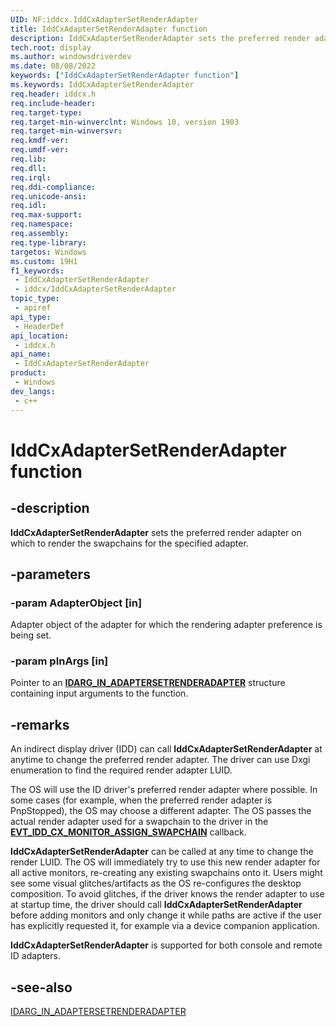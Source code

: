 ```yaml
---
UID: NF:iddcx.IddCxAdapterSetRenderAdapter
title: IddCxAdapterSetRenderAdapter function
description: IddCxAdapterSetRenderAdapter sets the preferred render adapter on which to render the swapchains for the specified adapter.
tech.root: display
ms.author: windowsdriverdev
ms.date: 08/08/2022
keywords: ["IddCxAdapterSetRenderAdapter function"]
ms.keywords: IddCxAdapterSetRenderAdapter
req.header: iddcx.h
req.include-header: 
req.target-type: 
req.target-min-winverclnt: Windows 10, version 1903
req.target-min-winversvr: 
req.kmdf-ver: 
req.umdf-ver: 
req.lib: 
req.dll: 
req.irql: 
req.ddi-compliance: 
req.unicode-ansi: 
req.idl: 
req.max-support: 
req.namespace: 
req.assembly: 
req.type-library: 
targetos: Windows
ms.custom: 19H1
f1_keywords:
 - IddCxAdapterSetRenderAdapter
 - iddcx/IddCxAdapterSetRenderAdapter
topic_type:
 - apiref
api_type:
 - HeaderDef
api_location:
 - iddcx.h
api_name:
 - IddCxAdapterSetRenderAdapter
product:
 - Windows
dev_langs:
 - c++
---
```


# IddCxAdapterSetRenderAdapter function

## -description

**IddCxAdapterSetRenderAdapter** sets the preferred render adapter on which to render the swapchains for the specified adapter.

## -parameters

### -param AdapterObject [in]

Adapter object of the adapter for which the rendering adapter preference is being set.

### -param pInArgs [in]

Pointer to an [**IDARG_IN_ADAPTERSETRENDERADAPTER**](ns-iddcx-idarg_in_adaptersetrenderadapter.md) structure containing input arguments to the function.

## -remarks

An indirect display driver (IDD) can call **IddCxAdapterSetRenderAdapter** at anytime to change the preferred render adapter. The driver can use Dxgi enumeration to find the required render adapter LUID.

The OS will use the ID driver's preferred render adapter where possible. In some cases (for example, when the preferred render adapter is PnpStopped), the OS may choose a different adapter. The OS passes the actual render adapter used for a swapchain to the driver in the [**EVT_IDD_CX_MONITOR_ASSIGN_SWAPCHAIN**](./nc-iddcx-evt_idd_cx_monitor_assign_swapchain.md) callback.

**IddCxAdapterSetRenderAdapter** can be called at any time to change the render LUID. The OS will immediately try to use this new render adapter for all active monitors, re-creating any existing swapchains onto it. Users might see some visual glitches/artifacts as the OS re-configures the desktop composition. To avoid glitches, if the driver knows the render adapter to use at startup time, the driver should call **IddCxAdapterSetRenderAdapter** before adding monitors and only change it while paths are active if the user has explicitly requested it, for example via a device companion application.

**IddCxAdapterSetRenderAdapter** is supported for both console and remote ID adapters.

## -see-also

[IDARG_IN_ADAPTERSETRENDERADAPTER](ns-iddcx-idarg_in_adaptersetrenderadapter.md)
